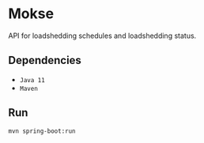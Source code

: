 # Mokse
API for loadshedding schedules and loadshedding status.

## Dependencies
* `Java 11`
* `Maven`

## Run
```
mvn spring-boot:run
```